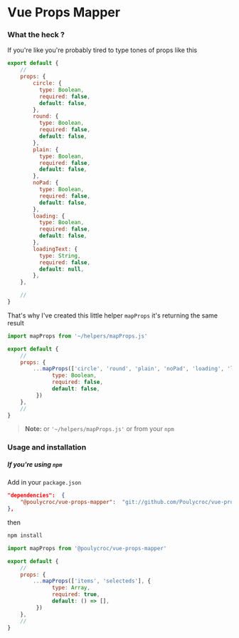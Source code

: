 # Vue Props Mapper

### What the heck ?

If you're like you're probably tired to type tones of props like this 
```js
export default {
	//
	props: {
		circle: {
	      type: Boolean,
	      required: false,
	      default: false,
	    },
	    round: {
	      type: Boolean,
	      required: false,
	      default: false,
	    },
	    plain: {
	      type: Boolean,
	      required: false,
	      default: false,
	    },
	    noPad: {
	      type: Boolean,
	      required: false,
	      default: false,
	    },
	    loading: {
	      type: Boolean,
	      required: false,
	      default: false,
	    },
	    loadingText: {
	      type: String,
	      required: false,
	      default: null,
	    },
	},

	//
}
```

That's why I've created this little helper `mapProps` it's returning the same result

```js
import mapProps from '~/helpers/mapProps.js'

export default {
	//
	props: {
		...mapProps(['circle', 'round', 'plain', 'noPad', 'loading', 'loadingText'], {
		      type: Boolean,
		      required: false,
		      default: false,
		 })
	},
	//
}
```
> **Note:** or `'~/helpers/mapProps.js'` or from your `npm` 


### Usage and installation

##### If you're using `npm`

Add in your `package.json` 
```json
"dependencies":  {
	"@poulycroc/vue-props-mapper":  "git://github.com/Poulycroc/vue-props-mapper.git",
},
```
then
```bash
npm install
```

```js
import mapProps from '@poulycroc/vue-props-mapper'

export default {
	//
	props: {
		...mapProps(['items', 'selecteds'], {
		      type: Array,
		      required: true,
		      default: () => [],
		 })
	},
	//
}
```